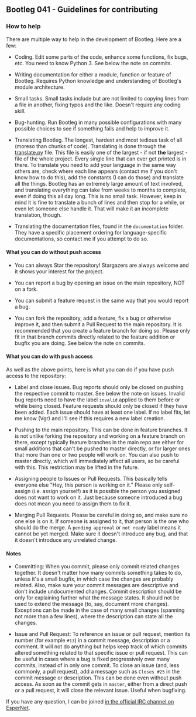 ## Bootleg 041 - Guidelines for contributing

### How to help

There are multiple way to help in the development of Bootleg. Here are a few:

* Coding. Edit some parts of the code, enhance some functions, fix bugs, etc. You need to know Python 3. See below the note on commits.

* Writing documentation for either a module, function or feature of Bootleg. Requires Python knowledge and understanding of Bootleg's module architecture.

* Small tasks. Small tasks include but are not limited to copying lines from a file in another, fixing typos and the like. Doesn't require any coding skill.

* Bug-hunting. Run Bootleg in many possible configurations with many possible choices to see if something fails and help to improve it.

* Translating Bootleg. The longest, hardest and most tedious task of all (moreso than chunks of code). Translating is done through the [translate.py][0] file. This file is easily one of the largest - if not **the** largest - file of the whole project. Every single line that can ever get printed is in there. To translate you need to add your language in the same way others are, check where each line appears (contact me if you don't know how to do this), add the constants (I can do those) and translate all the things. Bootleg has an extremely large amount of text involved, and translating everything can take from weeks to months to complete, even if doing this all day long. This is no small task. However, keep in mind it is fine to translate a bunch of lines and then stop for a while, or even let someone else handle it. That will make it an incomplete translation, though.

* Translating the documentation files, found in the `documentation` folder. They have a specific placement ordering for language-specific documentations, so contact me if you attempt to do so.

#### What you can do without push access

* You can always Star the repository! Stargazers are always welcome and it shows your interest for the project.

* You can report a bug by opening an issue on the main repository, NOT on a fork.

* You can submit a feature request in the same way that you would report a bug.

* You can fork the repository, add a feature, fix a bug or otherwise improve it, and then submit a Pull Request to the main repository. It is recommended that you create a feature branch for doing so. Please only fit in that branch commits directly related to the feature addition or bugfix you are doing. See below the note on commits.

#### What you can do with push access

As well as the above points, here is what you can do if you have push access to the repository:

* Label and close issues. Bug reports should only be closed on pushing the respective commit to master. See below the note on issues. Invalid bug reports need to have the label `invalid` applied to them before or while being closed. Feature requests should only be closed if they have been added. Each issue should have at least one label. If no label fits, let me know (Vgr) and I'll see if this requires a new label creation.

* Pushing to the main repository. This can be done in feature branches. It is not unlike forking the repository and working on a feature branch on there, except typically feature branches in the main repo are either for small additions that can't be pushed to master directly, or for larger ones that more than one or two people will work on. You can also push to master directly, which will immediately affect all users, so be careful with this. This restriction may be lifted in the future.

* Assigning people to Issues or Pull Requests. This basically tells everyone else "Hey, this person is working on it." Please only self-assign (i.e. assign yourself) as it is possible the person you assigned does not want to work on it. Just because someone introduced a bug does not mean you need to assign them to fix it.

* Merging Pull Requests. Please be careful in doing so, and make sure no one else is on it. If someone is assigned to it, that person is the one who should do the merge. A `pending approval` or `not ready` label means it cannot be yet merged. Make sure it doesn't introduce any bug, and that it doesn't introduce any unrelated change.

#### Notes

* Committing: When you commit, please only commit related changes together. It doesn't matter how many commits something takes to do, unless it's a small bugfix, in which case the changes are probably related. Also, make sure your commit messages are descriptive and don't include undocumented changes. Commit description should be only for explaining further what the message states. It should not be used to extend the message (to, say, document more changes). Exceptions can be made in the case of many small changes (spanning not more than a few lines), where the description can state all the changes.

* Issue and Pull Request: To reference an issue or pull request, mention its number (for example `#13`) in a commit message, description or a comment. It will not do anything but helps keep track of which commits altered something related to that specific issue or pull request. This can be useful in cases where a bug is fixed progressively over many commits, instead of in only one commit. To close an issue (and, less commonly, a pull request), add a message such as `Closes #25` in the commit message or description. This can be done even without push access. As soon as the commit gets in `master`, either from a direct push or a pull request, it will close the relevant issue. Useful when bugfixing.

If you have any question, I can be joined [in the official IRC channel on EsperNet][1].

[0]: https://github.com/Vgr255/Bootleg/blob/master/tools/translate.py
[1]: http://webchat.esper.net/?channels=Bootleg_Dev&nick=
